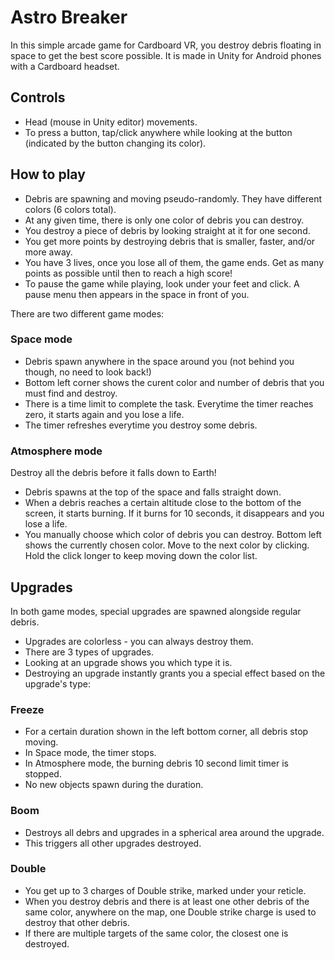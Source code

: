 # Astro Breaker

In this simple arcade game for Cardboard VR, you destroy debris floating in space to get the best score possible. It is made in Unity for Android phones with a Cardboard headset.

## Controls
- Head (mouse in Unity editor) movements.
- To press a button, tap/click anywhere while looking at the button (indicated by the button changing its color).

## How to play
- Debris are spawning and moving pseudo-randomly. They have different colors (6 colors total).
- At any given time, there is only one color of debris you can destroy.
- You destroy a piece of debris by looking straight at it for one second.
- You get more points by destroying debris that is smaller, faster, and/or more away.
- You have 3 lives, once you lose all of them, the game ends. Get as many points as possible until then to reach a high score!
- To pause the game while playing, look under your feet and click. A pause menu then appears in the space in front of you.

There are two different game modes:

### Space mode
- Debris spawn anywhere in the space around you (not behind you though, no need to look back!)
- Bottom left corner shows the curent color and number of debris that you must find and destroy.
- There is a time limit to complete the task. Everytime the timer reaches zero, it starts again and you lose a life.
- The timer refreshes everytime you destroy some debris.

### Atmosphere mode
Destroy all the debris before it falls down to Earth!
- Debris spawns at the top of the space and falls straight down.
- When a debris reaches a certain altitude close to the bottom of the screen, it starts burning. If it burns for 10 seconds, it disappears and you lose a life.
- You manually choose which color of debris you can destroy. Bottom left shows the currently chosen color. Move to the next color by clicking. Hold the click longer to keep moving down the color list.

## Upgrades
In both game modes, special upgrades are spawned alongside regular debris.
- Upgrades are colorless - you can always destroy them.
- There are 3 types of upgrades.
- Looking at an upgrade shows you which type it is.
- Destroying an upgrade instantly grants you a special effect based on the upgrade's type:

### Freeze
- For a certain duration shown in the left bottom corner, all debris stop moving.
- In Space mode, the timer stops.
- In Atmosphere mode, the burning debris 10 second limit timer is stopped.
- No new objects spawn during the duration.

### Boom
- Destroys all debrs and upgrades in a spherical area around the upgrade.
- This triggers all other upgrades destroyed.

### Double
- You get up to 3 charges of Double strike, marked under your reticle.
- When you destroy debris and there is at least one other debris of the same color, anywhere on the map, one Double strike charge is used to destroy that other debris.
- If there are multiple targets of the same color, the closest one is destroyed.

